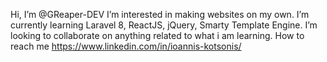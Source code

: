 Hi, I’m @GReaper-DEV
I’m interested in making websites on my own.
I’m currently learning Laravel 8, ReactJS, jQuery, Smarty Template Engine.
I’m looking to collaborate on anything related to what i am learning.
How to reach me https://www.linkedin.com/in/ioannis-kotsonis/

<!---
GReaper-DEV/GReaper-DEV is a ✨ special ✨ repository because its `README.md` (this file) appears on your GitHub profile.
You can click the Preview link to take a look at your changes.
--->
